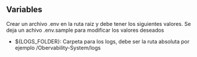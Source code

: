 ## Variables
Crear un archivo .env en la ruta raiz y debe tener los siguientes valores. Se deja un achivo .env.sample para modificar los valores deseados

- ${LOGS_FOLDER}: Carpeta para los logs, debe ser la ruta absoluta por ejemplo /Obervability-System/logs

